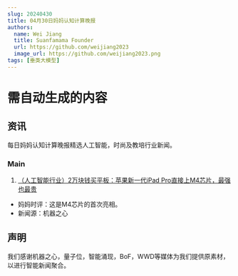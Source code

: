```yaml
---
slug: 20240430
title: 04月30日妈妈认知计算晚报
authors:
  name: Wei Jiang
  title: Suanfamama Founder
  url: https://github.com/weijiang2023
  image_url: https://github.com/weijiang2023.png
tags: [垂类大模型]
---
```


# 需自动生成的内容
## 资讯
每日妈妈认知计算晚报精选人工智能，时尚及教培行业新闻。

### Main

1. [（人工智能行业）2万块钱买平板：苹果新一代iPad Pro直接上M4芯片，最强也最贵](https://mp.weixin.qq.com/s/Fi77Pbdl5yBL7X2L3Ul-Gg)
* 妈妈时评：这是M4芯片的首次亮相。
* 新闻源：机器之心

## 声明

我们感谢机器之心，量子位，智能涌现，BoF，WWD等媒体为我们提供原素材，以进行智能新闻聚合。